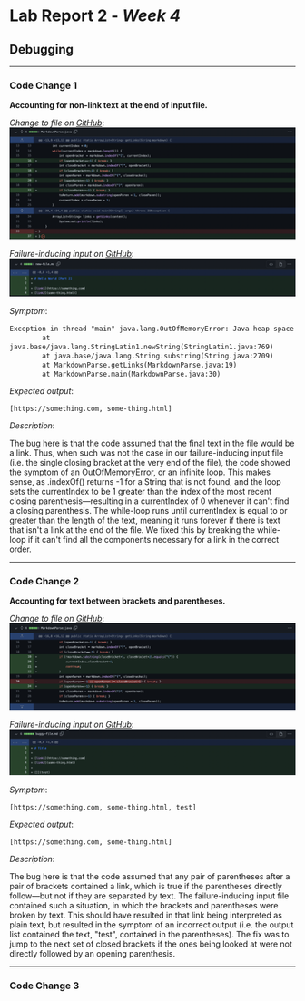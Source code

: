 # Lab Report 2 - _Week 4_
## Debugging

***

### **Code Change 1**

**Accounting for non-link text at the end of input file.**

*Change to file on [GitHub](https://github.com/Luke-Sheltraw/markdown-parser/commit/113da7e36253465dcd9df5ce7825d539a508e8b1)*:
[![screenshot of difference](images/codediff1.png)](https://github.com/Luke-Sheltraw/markdown-parser/commit/113da7e36253465dcd9df5ce7825d539a508e8b1)

*Failure-inducing input on [GitHub](https://github.com/Luke-Sheltraw/markdown-parser/commit/c0ec2021c551959d066001ce0e3a9c412b2c6604)*:
[![screenshot of failure-inducing file](images/failurefile1.png)](https://github.com/Luke-Sheltraw/markdown-parser/commit/c0ec2021c551959d066001ce0e3a9c412b2c6604)

*Symptom*:
```
Exception in thread "main" java.lang.OutOfMemoryError: Java heap space
        at java.base/java.lang.StringLatin1.newString(StringLatin1.java:769)
        at java.base/java.lang.String.substring(String.java:2709)
        at MarkdownParse.getLinks(MarkdownParse.java:19)
        at MarkdownParse.main(MarkdownParse.java:30)
```
*Expected output*:
```
[https://something.com, some-thing.html]
```

*Description*:

The bug here is that the code assumed that the final text in the file would be a link. Thus, when such was not the case in our failure-inducing input file (i.e. the single closing bracket at the very end of the file), the code showed the symptom of an OutOfMemoryError, or an infinite loop. This makes sense, as .indexOf() returns -1 for a String that is not found, and the loop sets the currentIndex to be 1 greater than the index of the most recent closing parenthesis—resulting in a currentIndex of 0 whenever it can't find a closing parenthesis. The while-loop runs until currentIndex is equal to or greater than the length of the text, meaning it runs forever if there is text that isn't a link at the end of the file. We fixed this by breaking the while-loop if it can't find all the components necessary for a link in the correct order.  

***

### **Code Change 2**

**Accounting for text between brackets and parentheses.**

*Change to file on [GitHub](https://github.com/Luke-Sheltraw/markdown-parser/commit/ad8fcfd5840604823b8f7cb3226134e04b6d717a)*:
[![screenshot of difference](images/codediff2.png)](https://github.com/Luke-Sheltraw/markdown-parser/commit/ad8fcfd5840604823b8f7cb3226134e04b6d717a)

*Failure-inducing input on [GitHub](https://github.com/Luke-Sheltraw/markdown-parser/commit/5c6788e3d730249f551e486c65ba7791108f6565)*:
[![screenshot of failure-inducing file](images/failurefile2.png)](https://github.com/Luke-Sheltraw/markdown-parser/commit/5c6788e3d730249f551e486c65ba7791108f6565)

*Symptom*:
```
[https://something.com, some-thing.html, test]
```
*Expected output*:
```
[https://something.com, some-thing.html]
```

*Description*:

The bug here is that the code assumed that any pair of parentheses after a pair of brackets contained a link, which is true if the parentheses directly follow—but not if they are separated by text. The failure-inducing input file contained such a situation, in which the brackets and parentheses were broken by text. This should have resulted in that link being interpreted as plain text, but resulted in the symptom of an incorrect output (i.e. the output list contained the text, "test", contained in the parentheses). The fix was to jump to the next set of closed brackets if the ones being looked at were not directly followed by an opening parenthesis.  

***

### **Code Change 3**

